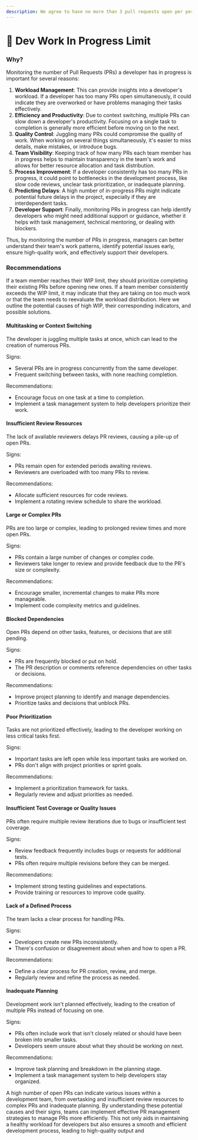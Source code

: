 ```yaml
---
description: We agree to have no more than 3 pull requests open per person
---
```


# 🤹 Dev Work In Progress Limit

### **Why?**

Monitoring the number of Pull Requests (PRs) a developer has in progress is important for several reasons:

1. **Workload Management**: This can provide insights into a developer's workload. If a developer has too many PRs open simultaneously, it could indicate they are overworked or have problems managing their tasks effectively.
2. **Efficiency and Productivity**: Due to context switching, multiple PRs can slow down a developer's productivity. Focusing on a single task to completion is generally more efficient before moving on to the next.
3. **Quality Control**: Juggling many PRs could compromise the quality of work. When working on several things simultaneously, it's easier to miss details, make mistakes, or introduce bugs.
4. **Team Visibility**: Keeping track of how many PRs each team member has in progress helps to maintain transparency in the team's work and allows for better resource allocation and task distribution.
5. **Process Improvement**: If a developer consistently has too many PRs in progress, it could point to bottlenecks in the development process, like slow code reviews, unclear task prioritization, or inadequate planning.
6. **Predicting Delays**: A high number of in-progress PRs might indicate potential future delays in the project, especially if they are interdependent tasks.
7. **Developer Support**: Finally, monitoring PRs in progress can help identify developers who might need additional support or guidance, whether it helps with task management, technical mentoring, or dealing with blockers.

Thus, by monitoring the number of PRs in progress, managers can better understand their team's work patterns, identify potential issues early, ensure high-quality work, and effectively support their developers.

### **Recommendations**

If a team member reaches their WIP limit, they should prioritize completing their existing PRs before opening new ones. If a team member consistently exceeds the WIP limit, it may indicate that they are taking on too much work or that the team needs to reevaluate the workload distribution. Here we outline the potential causes of high WIP, their corresponding indicators, and possible solutions.



#### **Multitasking or Context Switching**

The developer is juggling multiple tasks at once, which can lead to the creation of numerous PRs.

Signs:

* Several PRs are in progress concurrently from the same developer.
* Frequent switching between tasks, with none reaching completion.

Recommendations:

* Encourage focus on one task at a time to completion.
* Implement a task management system to help developers prioritize their work.

#### **Insufficient Review Resources**

The lack of available reviewers delays PR reviews, causing a pile-up of open PRs.

Signs:

* PRs remain open for extended periods awaiting reviews.
* Reviewers are overloaded with too many PRs to review.

Recommendations:

* Allocate sufficient resources for code reviews.
* Implement a rotating review schedule to share the workload.

#### **Large or Complex PRs**

PRs are too large or complex, leading to prolonged review times and more open PRs.

Signs:

* PRs contain a large number of changes or complex code.
* Reviewers take longer to review and provide feedback due to the PR's size or complexity.

Recommendations:

* Encourage smaller, incremental changes to make PRs more manageable.
* Implement code complexity metrics and guidelines.

#### **Blocked Dependencies**

Open PRs depend on other tasks, features, or decisions that are still pending.

Signs:

* PRs are frequently blocked or put on hold.
* The PR description or comments reference dependencies on other tasks or decisions.

Recommendations:

* Improve project planning to identify and manage dependencies.
* Prioritize tasks and decisions that unblock PRs.

#### **Poor Prioritization**

Tasks are not prioritized effectively, leading to the developer working on less critical tasks first.

Signs:

* Important tasks are left open while less important tasks are worked on.
* PRs don't align with project priorities or sprint goals.

Recommendations:

* Implement a prioritization framework for tasks.
* Regularly review and adjust priorities as needed.

#### **Insufficient Test Coverage or Quality Issues**

PRs often require multiple review iterations due to bugs or insufficient test coverage.

Signs:

* Review feedback frequently includes bugs or requests for additional tests.
* PRs often require multiple revisions before they can be merged.

Recommendations:

* Implement strong testing guidelines and expectations.
* Provide training or resources to improve code quality.

#### **Lack of a Defined Process**

The team lacks a clear process for handling PRs.

Signs:

* Developers create new PRs inconsistently.
* There's confusion or disagreement about when and how to open a PR.

Recommendations:

* Define a clear process for PR creation, review, and merge.
* Regularly review and refine the process as needed.

#### **Inadequate Planning**

Development work isn't planned effectively, leading to the creation of multiple PRs instead of focusing on one.

Signs:

* PRs often include work that isn't closely related or should have been broken into smaller tasks.
* Developers seem unsure about what they should be working on next.

Recommendations:

* Improve task planning and breakdown in the planning stage.
* Implement a task management system to help developers stay organized.

A high number of open PRs can indicate various issues within a development team, from overtasking and insufficient review resources to complex PRs and inadequate planning. By understanding these potential causes and their signs, teams can implement effective PR management strategies to manage PRs more efficiently. This not only aids in maintaining a healthy workload for developers but also ensures a smooth and efficient development process, leading to high-quality output and
